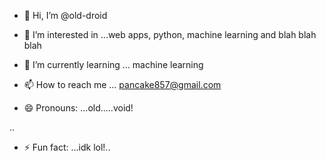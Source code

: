 - 👋 Hi, I’m @old-droid
- 👀 I’m interested in ...web apps, python, machine learning and blah blah blah 
- 🌱 I’m currently learning ... machine learning 

- 📫 How to reach me ... pancake857@gmail.com
- 😄 Pronouns: ...old.....void!

..
- ⚡ Fun fact: ...idk lol!..

<!---
old-droid/old-droid is a ✨ special ✨ repository because its `README.md` (this file) appears on your GitHub profile.
You can click the Preview link to take a look at your changes.
--->
